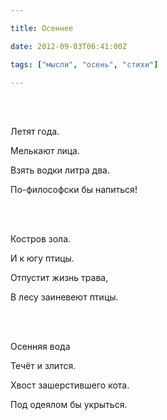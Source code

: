 ```yaml
---

title: Осеннее

date: 2012-09-03T06:41:00Z

tags: ["мысли", "осень", "стихи"]

---
```


<br/><br/>

Летят года.

Мелькают лица.

Взять водки литра два.

По-философски бы напиться!

<br/><br/>

Костров зола.

И к югу птицы.

Отпустит жизнь трава,

В лесу заиневеют птицы.

<br/><br/>

Осенняя вода

Течёт и злится.

Хвост зашерстившего кота.

Под одеялом бы укрыться.